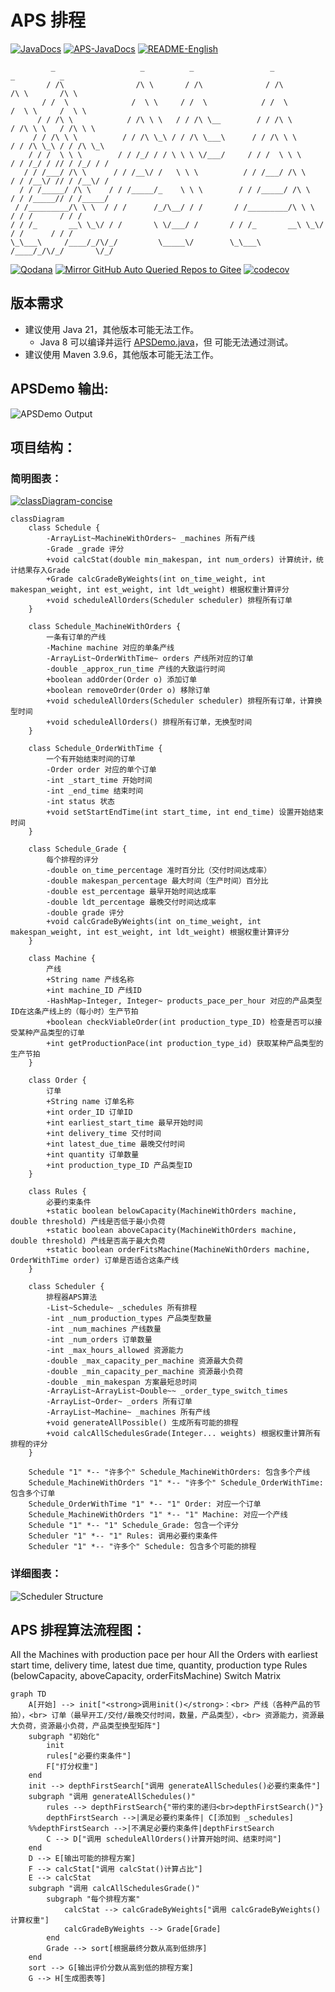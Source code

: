 # APS 排程

[![JavaDocs](https://img.shields.io/badge/javadoc-1.0.0-brightgreen.svg)](https://rpifisherman.github.io/APS-app/javadocs/index.html)
[![APS-JavaDocs](https://img.shields.io/badge/APS_Package-JavaDocs-blue)](https://rpifisherman.github.io/APS-app/javadocs/ygong/APS/package-summary.html)
[![README-English](https://img.shields.io/badge/README-English-blue)](README.md)

```text
         _                   _          _                 _                   _          _
        / /\                /\ \       / /\              / /\                /\ \       /\ \
       / /  \              /  \ \     / /  \            / /  \              /  \ \     /  \ \
      / / /\ \            / /\ \ \   / / /\ \__        / / /\ \            / /\ \ \   / /\ \ \
     / / /\ \ \          / / /\ \_\ / / /\ \___\      / / /\ \ \          / / /\ \_\ / / /\ \_\
    / / /  \ \ \        / / /_/ / / \ \ \ \/___/     / / /  \ \ \        / / /_/ / // / /_/ / /
   / / /___/ /\ \      / / /__\/ /   \ \ \          / / /___/ /\ \      / / /__\/ // / /__\/ /
  / / /_____/ /\ \    / / /_____/_    \ \ \        / / /_____/ /\ \    / / /_____// / /_____/
 / /_________/\ \ \  / / /      /_/\__/ / /       / /_________/\ \ \  / / /      / / /
/ / /_       __\ \_\/ / /       \ \/___/ /       / / /_       __\ \_\/ / /      / / /
\_\___\     /____/_/\/_/         \_____\/        \_\___\     /____/_/\/_/       \/_/

```

[![Qodana](https://github.com/RPIFisherman/APS-app/actions/workflows/qodana_code_quality.yml/badge.svg)](https://github.com/RPIFisherman/APS-app/actions/workflows/qodana_code_quality.yml)
[![Mirror GitHub Auto Queried Repos to Gitee](https://github.com/RPIFisherman/APS-app/actions/workflows/auto_sync.yml/badge.svg?branch=master)](https://github.com/RPIFisherman/APS-app/actions/workflows/auto_sync.yml)
[![codecov](https://codecov.io/gh/RPIFisherman/APS-app/graph/badge.svg?token=AZXVMKN3W2)](https://codecov.io/gh/RPIFisherman/APS-app)

## 版本需求

- 建议使用 Java 21，其他版本可能无法工作。
    - Java 8 可以编译并运行 [APSDemo.java](src/main/java/APSDemo.java)，但
      可能无法通过测试。
- 建议使用 Maven 3.9.6，其他版本可能无法工作。

## APSDemo 输出:

![APSDemo Output](docs/demo.png)

## 项目结构：

### 简明图表：

[![classDiagram-concise](https://img.shields.io/badge/mermaid-mermaid?style=for-the-badge&logo=mermaid&logoColor=%23FFFFFF&labelColor=%23FF3670&color=%23FF3670)](https://www.mermaidchart.com/raw/eac1bfb2-a39f-4aeb-a1f3-b894f8abc53f?theme=light&version=v0.1&format=svg)

```mermaid
classDiagram
    class Schedule {
        -ArrayList~MachineWithOrders~ _machines 所有产线
        -Grade _grade 评分
        +void calcStat(double min_makespan, int num_orders) 计算统计，统计结果存入Grade
        +Grade calcGradeByWeights(int on_time_weight, int makespan_weight, int est_weight, int ldt_weight) 根据权重计算评分
        +void scheduleAllOrders(Scheduler scheduler) 排程所有订单
    }

    class Schedule_MachineWithOrders {
        一条有订单的产线
        -Machine machine 对应的单条产线
        -ArrayList~OrderWithTime~ orders 产线所对应的订单
        -double _approx_run_time 产线的大致运行时间
        +boolean addOrder(Order o) 添加订单
        +boolean removeOrder(Order o) 移除订单
        +void scheduleAllOrders(Scheduler scheduler) 排程所有订单，计算换型时间
        +void scheduleAllOrders() 排程所有订单，无换型时间
    }

    class Schedule_OrderWithTime {
        一个有开始结束时间的订单
        -Order order 对应的单个订单
        -int _start_time 开始时间
        -int _end_time 结束时间
        -int status 状态
        +void setStartEndTime(int start_time, int end_time) 设置开始结束时间
    }

    class Schedule_Grade {
        每个排程的评分
        -double on_time_percentage 准时百分比（交付时间达成率）
        -double makespan_percentage 最大时间（生产时间）百分比
        -double est_percentage 最早开始时间达成率
        -double ldt_percentage 最晚交付时间达成率
        -double grade 评分
        +void calcGradeByWeights(int on_time_weight, int makespan_weight, int est_weight, int ldt_weight) 根据权重计算评分
    }

    class Machine {
        产线
        +String name 产线名称
        +int machine_ID 产线ID
        -HashMap~Integer, Integer~ products_pace_per_hour 对应的产品类型ID在这条产线上的（每小时）生产节拍
        +boolean checkViableOrder(int production_type_ID) 检查是否可以接受某种产品类型的订单
        +int getProductionPace(int production_type_id) 获取某种产品类型的生产节拍
    }

    class Order {
        订单
        +String name 订单名称
        +int order_ID 订单ID
        +int earliest_start_time 最早开始时间
        +int delivery_time 交付时间
        +int latest_due_time 最晚交付时间
        +int quantity 订单数量
        +int production_type_ID 产品类型ID
    }

    class Rules {
        必要约束条件
        +static boolean belowCapacity(MachineWithOrders machine, double threshold) 产线是否低于最小负荷
        +static boolean aboveCapacity(MachineWithOrders machine, double threshold) 产线是否高于最大负荷
        +static boolean orderFitsMachine(MachineWithOrders machine, OrderWithTime order) 订单是否适合这条产线
    }

    class Scheduler {
        排程器APS算法
        -List~Schedule~ _schedules 所有排程
        -int _num_production_types 产品类型数量
        -int _num_machines 产线数量
        -int _num_orders 订单数量
        -int _max_hours_allowed 资源能力
        -double _max_capacity_per_machine 资源最大负荷
        -double _min_capacity_per_machine 资源最小负荷
        -double _min_makespan 方案最短总时间
        -ArrayList~ArrayList~Double~~ _order_type_switch_times
        -ArrayList~Order~ _orders 所有订单
        -ArrayList~Machine~ _machines 所有产线
        +void generateAllPossible() 生成所有可能的排程
        +void calcAllSchedulesGrade(Integer... weights) 根据权重计算所有排程的评分
    }

    Schedule "1" *-- "许多个" Schedule_MachineWithOrders: 包含多个产线
    Schedule_MachineWithOrders "1" *-- "许多个" Schedule_OrderWithTime: 包含多个订单
    Schedule_OrderWithTime "1" *-- "1" Order: 对应一个订单
    Schedule_MachineWithOrders "1" *-- "1" Machine: 对应一个产线
    Schedule "1" *-- "1" Schedule_Grade: 包含一个评分
    Scheduler "1" *-- "1" Rules: 调用必要约束条件
    Scheduler "1" *-- "许多个" Schedule: 包含多个可能的排程
```

### 详细图表：

![Scheduler Structure](docs/Scheduler_structure.png)


## APS 排程算法流程图：

All the Machines with production pace per hour
All the Orders with earliest start time, delivery time,
latest due time, quantity, production type
Rules (belowCapacity, aboveCapacity, orderFitsMachine)
Switch Matrix
```mermaid
graph TD
    A[开始] --> init["<strong>调用init()</strong>：<br> 产线（各种产品的节拍），<br> 订单（最早开工/交付/最晚交付时间，数量，产品类型），<br> 资源能力，资源最大负荷，资源最小负荷，产品类型换型矩阵"]
    subgraph "初始化"
        init
        rules["必要约束条件"]
        F["打分权重"]
    end
    init --> depthFirstSearch["调用 generateAllSchedules()必要约束条件"]
    subgraph "调用 generateAllSchedules()"
        rules --> depthFirstSearch{"带约束的递归<br>depthFirstSearch()"}
        depthFirstSearch -->|满足必要约束条件| C[添加到 _schedules]
    %%depthFirstSearch -->|不满足必要约束条件|depthFirstSearch
        C --> D["调用 scheduleAllOrders()计算开始时间、结束时间"]
    end
    D --> E[输出可能的排程方案]
    F --> calcStat["调用 calcStat()计算占比"]
    E --> calcStat
    subgraph "调用 calcAllSchedulesGrade()"
        subgraph "每个排程方案"
            calcStat --> calcGradeByWeights["调用 calcGradeByWeights()计算权重"]
            calcGradeByWeights --> Grade[Grade]
        end
        Grade --> sort[根据最终分数从高到低排序]
    end
    sort --> G[输出评价分数从高到低的排程方案]
    G --> H[生成图表等]
```
